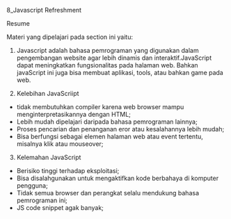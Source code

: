8_Javascript Refreshment

Resume

Materi yang dipelajari pada section ini yaitu:
1. Javascript adalah bahasa pemrograman yang digunakan dalam pengembangan website agar lebih dinamis dan interaktif.JavaScript dapat meningkatkan fungsionalitas pada halaman web. Bahkan javaScript ini juga bisa membuat aplikasi, tools, atau bahkan game pada web.

2. Kelebihan JavaScriipt
- tidak membutuhkan compiler karena web browser mampu menginterpretasikannya dengan HTML;
- Lebih mudah dipelajari daripada bahasa pemrograman lainnya;
- Proses pencarian dan penanganan eror atau kesalahannya lebih mudah;
- Bisa berfungsi sebagai elemen halaman web atau event tertentu, misalnya klik atau mouseover;

3. Kelemahan JavaScript
- Berisiko tinggi terhadap eksploitasi;
- Bisa disalahgunakan untuk mengaktifkan kode berbahaya di komputer pengguna;
- Tidak semua browser dan perangkat selalu mendukung bahasa pemrograman ini;
- JS code snippet agak banyak;
